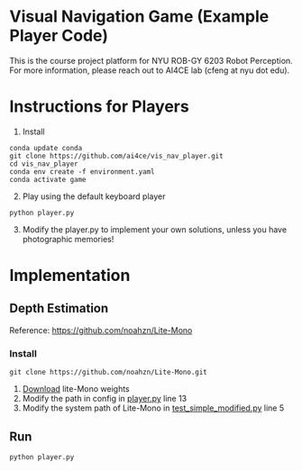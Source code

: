 # Visual Navigation Game (Example Player Code)

This is the course project platform for NYU ROB-GY 6203 Robot Perception. 
For more information, please reach out to AI4CE lab (cfeng at nyu dot edu).

# Instructions for Players
1. Install
```commandline
conda update conda
git clone https://github.com/ai4ce/vis_nav_player.git
cd vis_nav_player
conda env create -f environment.yaml
conda activate game
```

2. Play using the default keyboard player
```commandline
python player.py
```

3. Modify the player.py to implement your own solutions, 
unless you have photographic memories!

# Implementation

## Depth Estimation 
Reference: https://github.com/noahzn/Lite-Mono

### Install
```commandline
git clone https://github.com/noahzn/Lite-Mono.git
```

1. [Download](https://surfdrive.surf.nl/files/index.php/s/CUjiK221EFLyXDY) lite-Mono weights
2. Modify the path in config in [player.py](./player.py) line 13
3. Modify the system path of Lite-Mono in [test_simple_modified.py](./test_simple_modified.py) line 5


## Run 
```commandline
python player.py
```